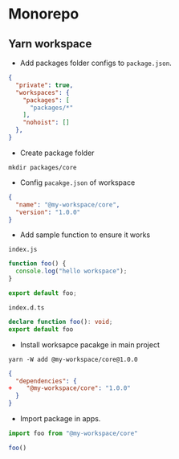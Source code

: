 # Monorepo

## Yarn workspace

- Add packages folder configs to `package.json`.

```json
{
  "private": true,
  "workspaces": {
    "packages": [
      "packages/*"
    ],
    "nohoist": []
  },
}
```

- Create package folder

```
mkdir packages/core
```

- Config `pacakge.json` of workspace

```json
{
  "name": "@my-workspace/core",
  "version": "1.0.0"
}
```

- Add sample function to ensure it works

`index.js`
```javascript
function foo() {
  console.log("hello workspace");
}

export default foo;
```

`index.d.ts`
```typescript
declare function foo(): void;
export default foo
```

- Install worksapce pacakge in main project

```
yarn -W add @my-workspace/core@1.0.0
```

```json
{
  "dependencies": {
+    "@my-workspace/core": "1.0.0"
  }
}
```

- Import package in apps.

```javascript
import foo from "@my-workspace/core"

foo()
```